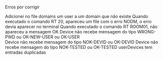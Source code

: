 Erros por corrigir

Adicionei no file domains um user a um domain que não existe
Quando executado o comando RT 20, apareceu um file com o erro NODM, o erro devia aparecer no terminal
Quando executado o comando RT ROOM01, não apareceu a mensagem OK
Device não recebe mensagem do tipo WRONG-PWD ou OK-NEW-USER ou OK-USER  
Device não recebe mensagem do tipo NOK-DEVID ou OK-DEVID
Device não recebe mensagem do tipo NOK-TESTED ou OK-TESTED
userDevices tem entradas duplicadas